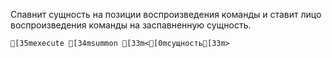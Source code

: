 Спавнит сущность на позиции воспроизведения команды и ставит лицо воспроизведения команды на заспавненную сущность.
```ansi
[35mexecute [34msummon [33m<[0mсущность[33m>
```